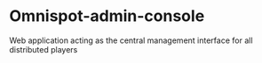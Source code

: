 Omnispot-admin-console
======================

Web application acting as the central management interface for all distributed players
